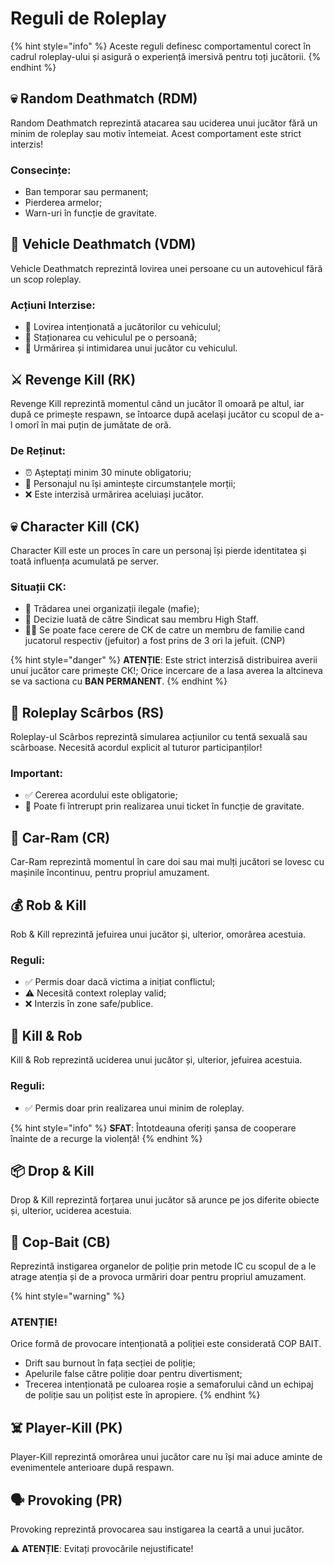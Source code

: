 # Reguli de Roleplay

{% hint style="info" %}
Aceste reguli definesc comportamentul corect în cadrul roleplay-ului și asigură o experiență imersivă pentru toți jucătorii.
{% endhint %}

## 💀 Random Deathmatch (RDM)

Random Deathmatch reprezintă atacarea sau uciderea unui jucător fără un minim de roleplay sau motiv întemeiat. Acest comportament este strict interzis!

### Consecințe:

* Ban temporar sau permanent;
* Pierderea armelor;
* Warn-uri în funcție de gravitate.

## 🚗 Vehicle Deathmatch (VDM)

Vehicle Deathmatch reprezintă lovirea unei persoane cu un autovehicul fără un scop roleplay.

### Acțiuni Interzise:

* 🚫 Lovirea intenționată a jucătorilor cu vehiculul;
* 🚫 Staționarea cu vehiculul pe o persoană;
* 🚫 Urmărirea și intimidarea unui jucător cu vehiculul.

## ⚔️ Revenge Kill (RK)

Revenge Kill reprezintă momentul când un jucător îl omoară pe altul, iar după ce primește respawn, se întoarce după același jucător cu scopul de a-l omorî în mai puțin de jumătate de oră.

### De Reținut:

* ⏰ Așteptați minim 30 minute obligatoriu;
* 🧠 Personajul nu își amintește circumstanțele morții;
* ❌ Este interzisă urmărirea aceluiași jucător.

## 💀 Character Kill (CK)

Character Kill este un proces în care un personaj își pierde identitatea și toată influența acumulată pe server.

### Situații CK:

* 🔪 Trădarea unei organizații ilegale (mafie);
* 👑 Decizie luată de către Sindicat sau membru High Staff.
* 🥷🏽 Se poate face cerere de CK de catre un membru de familie cand jucatorul respectiv (jefuitor) a fost prins de 3 ori la jefuit. (CNP)

{% hint style="danger" %}
**ATENȚIE**: Este strict interzisă distribuirea averii unui jucător care primește CK!;
 Orice incercare de a lasa averea la altcineva se va sactiona cu **BAN PERMANENT**.
{% endhint %}

## 🔞 Roleplay Scârbos (RS)

Roleplay-ul Scârbos reprezintă simularea acțiunilor cu tentă sexuală sau scârboase. Necesită acordul explicit al tuturor participanților!

### Important:

* ✅ Cererea acordului este obligatorie;
* 🎫 Poate fi întrerupt prin realizarea unui ticket în funcție de gravitate.

## 🚙 Car-Ram (CR)

Car-Ram reprezintă momentul în care doi sau mai mulți jucători se lovesc cu mașinile încontinuu, pentru propriul amuzament. 

## 💰 Rob & Kill 

Rob & Kill reprezintă jefuirea unui jucător și, ulterior, omorârea acestuia.

### Reguli:

* ✅ Permis doar dacă victima a inițiat conflictul;
* ⚠️ Necesită context roleplay valid;
* ❌ Interzis în zone safe/publice.

## 🔫 Kill & Rob 

Kill & Rob reprezintă uciderea unui jucător și, ulterior, jefuirea acestuia.

### Reguli:

* ✅ Permis doar prin realizarea unui minim de roleplay.


{% hint style="info" %}
**SFAT**: Întotdeauna oferiți șansa de cooperare înainte de a recurge la violență!
{% endhint %}

## 📦 Drop & Kill 

Drop & Kill reprezintă forțarea unui jucător să arunce pe jos diferite obiecte și, ulterior, uciderea acestuia.

## 🚓 Cop-Bait (CB)

Reprezintă instigarea organelor de poliție prin metode IC cu scopul de a le atrage atenția și de a provoca urmăriri doar pentru propriul amuzament.

{% hint style="warning" %}
### ATENȚIE!
Orice formă de provocare intenționată a poliției este considerată COP BAIT.
- Drift sau burnout în fața secției de poliție;
- Apelurile false către poliție doar pentru divertisment;
- Trecerea intenționată pe culoarea roșie a semaforului când un echipaj de poliție sau un polițist este în apropiere.
{% endhint %}

## ☠️ Player-Kill (PK)

Player-Kill reprezintă omorârea unui jucător care nu își mai aduce aminte de evenimentele anterioare după respawn.

## 🗣️ Provoking (PR)

Provoking reprezintă provocarea sau instigarea la ceartă a unui jucător.

⚠️ **ATENȚIE**: Evitați provocările nejustificate!
